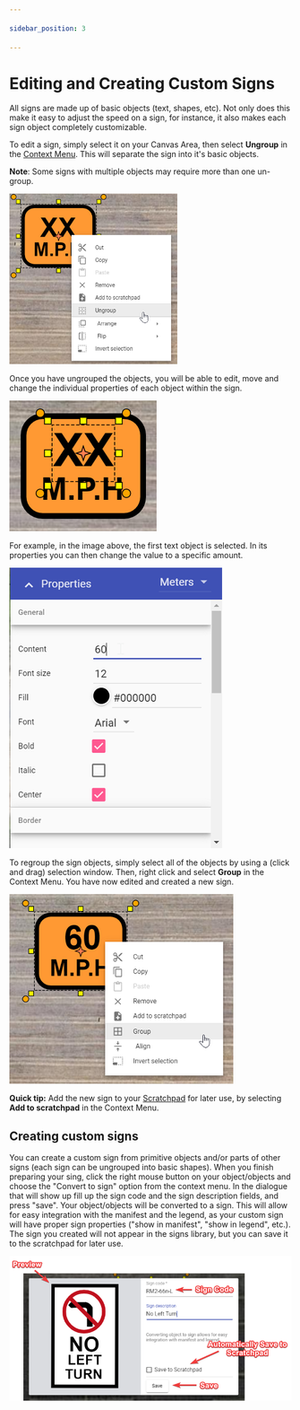 ```yaml
---

sidebar_position: 3

---
```

# Editing and Creating Custom Signs

All signs are made up of basic objects (text, shapes, etc). Not only does this make it easy to adjust the speed on a sign, for instance, it also makes each sign object completely customizable.

To edit a  sign, simply select it on your Canvas Area, then select **Ungroup** in the [Context Menu](/rapid-online/5.%20RapidPlan%20Online%20Basics/Control%20points.md). This will separate the sign into it's basic objects.

**Note**: Some signs with multiple objects may require more than one un-group.

![Editing Signs](./assets/Editing_Signs.png)

Once you have ungrouped the objects, you will be able to edit, move and change the individual properties of each object within the sign.

![Ungrouped Sign](./assets/Ungrouped_Sign.png)

For example, in the image above, the first text object is selected. In its properties you can then change the value to a specific amount.

![Sign Properties](./assets/Sign_Properties.png)

To regroup the sign objects, simply select all of the objects by using a (click and drag) selection window. Then, right click and select **Group** in the Context Menu. You have now edited and created a new sign.

![Grouped Sign](./assets/Grouped_Sign.png)

**Quick tip:** Add the new sign to your [Scratchpad](/rapid-online/4.%20RapidPlan%20Online%20Workspace/Scratchpad%20palette.md) for later use, by selecting **Add to scratchpad** in the Context Menu.

## Creating custom signs

You can create a custom sign from primitive objects and/or parts of other signs (each sign can be ungrouped into basic shapes). When you finish preparing your sing, click the right mouse button on your object/objects and choose the "Convert to sign" option from the context menu. In the dialogue that will show up fill up the sign code and the sign description fields, and press "save". Your object/objects will be converted to a sign.
This will allow for easy integration with the manifest and the legend, as your custom sign will have proper sign properties ("show in manifest", "show in legend", etc.). The sign you created will not appear in the signs library, but you can save it to the scratchpad for later use.

![Saving Objects As Sign](./assets/Saving_Objects_As_Sign.png)
